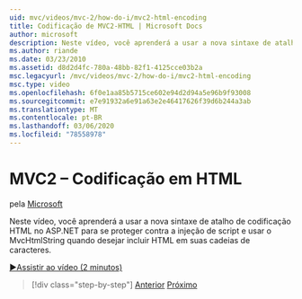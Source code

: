 ```yaml
---
uid: mvc/videos/mvc-2/how-do-i/mvc2-html-encoding
title: Codificação de MVC2-HTML | Microsoft Docs
author: microsoft
description: Neste vídeo, você aprenderá a usar a nova sintaxe de atalho de codificação HTML no ASP.NET para se proteger contra a injeção de script e usar o MvcHtmlString quando...
ms.author: riande
ms.date: 03/23/2010
ms.assetid: d8d2d4fc-780a-48bb-82f1-4125cce03b2a
msc.legacyurl: /mvc/videos/mvc-2/how-do-i/mvc2-html-encoding
msc.type: video
ms.openlocfilehash: 6f0e1aa85b5715ce602e94d2d94a5e96b9f93008
ms.sourcegitcommit: e7e91932a6e91a63e2e46417626f39d6b244a3ab
ms.translationtype: MT
ms.contentlocale: pt-BR
ms.lasthandoff: 03/06/2020
ms.locfileid: "78558978"
---
```

# <a name="mvc2---html-encoding"></a>MVC2 – Codificação em HTML

pela [Microsoft](https://github.com/microsoft)

Neste vídeo, você aprenderá a usar a nova sintaxe de atalho de codificação HTML no ASP.NET para se proteger contra a injeção de script e usar o MvcHtmlString quando desejar incluir HTML em suas cadeias de caracteres.

[&#9654;Assistir ao vídeo (2 minutos)](https://channel9.msdn.com/Blogs/ASP-NET-Site-Videos/mvc2-html-encoding)

> [!div class="step-by-step"]
> [Anterior](how-do-i-use-httpverbs-attributes-in-an-mvc-application.md)
> [Próximo](mvc2-stronglytyped-helpers.md)
